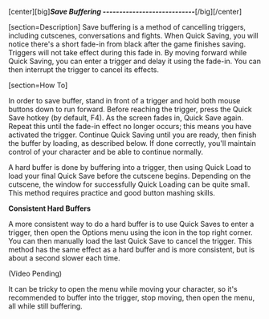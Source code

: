 [center][big]***Save Buffering
----------------------------***[/big][/center]

[section=Description]
Save buffering is a method of cancelling triggers, including cutscenes, conversations and fights.  When Quick Saving, you will notice there's a short fade-in from black after the game finishes saving.  Triggers will not take effect during this fade in.  By moving forward while Quick Saving, you can enter a trigger and delay it using the fade-in.  You can then interrupt the trigger to cancel its effects.

[section=How To]

In order to save buffer, stand in front of a trigger and hold both mouse buttons down to run forward.  Before reaching the trigger, press the Quick Save hotkey (by default, F4).  As the screen fades in, Quick Save again.  Repeat this until the fade-in effect no longer occurs; this means you have activated the trigger.  Continue Quick Saving until you are ready, then finish the buffer by loading, as described below.  If done correctly, you'll maintain control of your character and be able to continue normally.

A hard buffer is done by buffering into a trigger, then using Quick Load to load your final Quick Save before the cutscene begins.  Depending on the cutscene, the window for successfully Quick Loading can be quite small.  This method requires practice and good button mashing skills.

**Consistent Hard Buffers**

A more consistent way to do a hard buffer is to use Quick Saves to enter a trigger, then open the Options menu using the icon in the top right corner.  You can then manually load the last Quick Save to cancel the trigger.  This method has the same effect as a hard buffer and is more consistent, but is about a second slower each time.

(Video Pending)

It can be tricky to open the menu while moving your character, so it's recommended to buffer into the trigger, stop moving, then open the menu, all while still buffering.